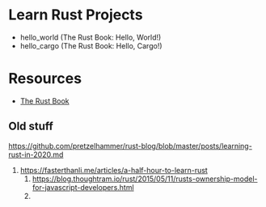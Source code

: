 # Learn Rust Projects

- hello_world (The Rust Book: Hello, World!)
- hello_cargo (The Rust Book: Hello, Cargo!)

# Resources

- [The Rust Book](https://doc.rust-lang.org/stable/book/title-page.html)

## Old stuff

https://github.com/pretzelhammer/rust-blog/blob/master/posts/learning-rust-in-2020.md

1. https://fasterthanli.me/articles/a-half-hour-to-learn-rust
   1. https://blog.thoughtram.io/rust/2015/05/11/rusts-ownership-model-for-javascript-developers.html
   2. 